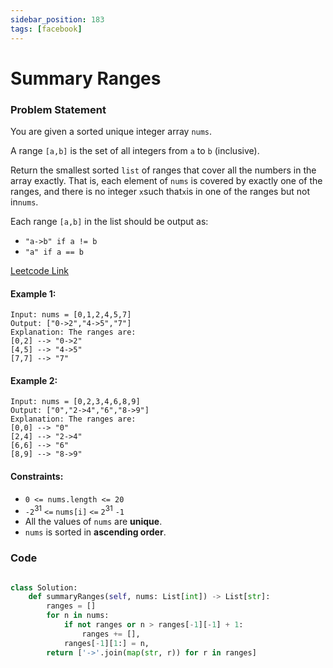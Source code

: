 ```yaml
---
sidebar_position: 183
tags: [facebook]
---
```


# Summary Ranges

### Problem Statement

You are given a sorted unique integer array `nums`.

A range `[a,b]` is the set of all integers from `a` to `b` (inclusive).

Return the smallest sorted `list` of ranges that cover all the numbers in the array exactly. That is, each element of `nums` is covered by exactly one of the ranges, and there is no integer `x`such that`x`is in one of the ranges but not in`nums`.

Each range `[a,b]` in the list should be output as:

- `"a->b" if a != b`
- `"a" if a == b`

[Leetcode Link](https://leetcode.com/problems/summary-ranges)

#### Example 1:

```
Input: nums = [0,1,2,4,5,7]
Output: ["0->2","4->5","7"]
Explanation: The ranges are:
[0,2] --> "0->2"
[4,5] --> "4->5"
[7,7] --> "7"
```

#### Example 2:

```
Input: nums = [0,2,3,4,6,8,9]
Output: ["0","2->4","6","8->9"]
Explanation: The ranges are:
[0,0] --> "0"
[2,4] --> "2->4"
[6,6] --> "6"
[8,9] --> "8->9"
```

#### Constraints:

- `0 <= nums.length <= 20`
- `-2`<sup>31</sup> `<=` `nums[i]` `<=` `2`<sup>31</sup> `-1`
- All the values of `nums` are **unique**.
- `nums` is sorted in **ascending order**.

### Code

```python title="Python Code"

class Solution:
    def summaryRanges(self, nums: List[int]) -> List[str]:
        ranges = []
        for n in nums:
            if not ranges or n > ranges[-1][-1] + 1:
                ranges += [],
            ranges[-1][1:] = n,
        return ['->'.join(map(str, r)) for r in ranges]
```

